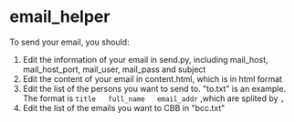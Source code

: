 # email_helper
To send your email, you should:
1. Edit the information of your email in send.py, including mail_host, mail_host_port, mail_user, mail_pass and subject
2. Edit the content of your email in content.html, which is in html format
3. Edit the list of the persons you want to send to.
    "to.txt" is an example. The format is `title   full_name   email_addr` ,which are splited by `,`
4. Edit the list of the emails you want to CBB in "bcc.txt"
